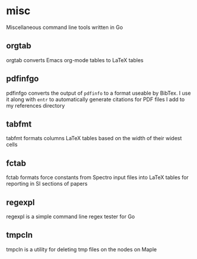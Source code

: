 # misc
Miscellaneous command line tools written in Go

## orgtab
orgtab converts Emacs org-mode tables to LaTeX tables

## pdfinfgo
pdfinfgo converts the output of `pdfinfo` to a format useable by BibTex. 
I use it along with `entr` to automatically generate citations for PDF
files I add to my references directory

## tabfmt
tabfmt formats columns LaTeX tables based on the width of their widest cells

## fctab
fctab formats force constants from Spectro input files into LaTeX
tables for reporting in SI sections of papers

## regexpl
regexpl is a simple command line regex tester for Go

## tmpcln
tmpcln is a utility for deleting tmp files on the nodes on Maple